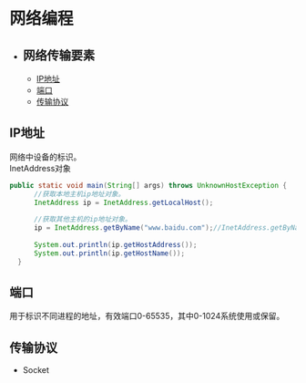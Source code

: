 # 网络编程
  - ## 网络传输要素
      - [IP地址](#ip地址)
      - [端口](#端口)
      - [传输协议](#传输协议)
      
  
  
  
  
  
  
  
  
  
  
  ## IP地址
  网络中设备的标识。  
  InetAddress对象  
  ```java
  public static void main(String[] args) throws UnknownHostException {
		//获取本地主机ip地址对象。 
		InetAddress ip = InetAddress.getLocalHost();
		
		//获取其他主机的ip地址对象。
		ip = InetAddress.getByName("www.baidu.com");//InetAddress.getByName("my_think");
		
		System.out.println(ip.getHostAddress());
		System.out.println(ip.getHostName());
	}
  ```
  
  
  ## 端口
  用于标识不同进程的地址，有效端口0-65535，其中0-1024系统使用或保留。
  
  
  ## 传输协议
  * Socket
  
  
  
  
  
  
